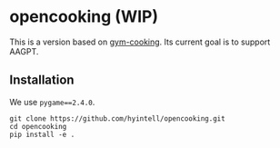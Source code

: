 # opencooking (WIP)

This is a version based on [gym-cooking](https://github.com/rosewang2008/gym-cooking). Its current goal is to support AAGPT.


## Installation

We use `pygame==2.4.0`.

```
git clone https://github.com/hyintell/opencooking.git
cd opencooking
pip install -e .
```